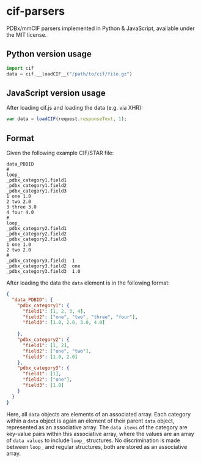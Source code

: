 # cif-parsers

PDBx/mmCIF parsers implemented in Python & JavaScript, available under the MIT license.

Python version usage
--------
```python
import cif
data = cif.__loadCIF__("/path/to/cif/file.gz")
```

JavaScript version usage
--------
After loading cif.js and loading the data (e.g. via XHR):
```javascript
var data = loadCIF(request.responseText, 1);
```

Format
--------

Given the following example CIF/STAR file:
```
data_PDBID
#
loop_
_pdbx_category1.field1
_pdbx_category1.field2
_pdbx_category1.field3
1 one 1.0
2 two 2.0
3 three 3.0
4 four 4.0
#
loop_
_pdbx_category2.field1
_pdbx_category2.field2
_pdbx_category2.field3
1 one 1.0
2 two 2.0
#
_pdbx_category3.field1  1
_pdbx_category3.field2  one
_pdbx_category3.field3  1.0
```

After loading the data the `data` element is in the following format:
```json
{
  "data_PDBID": {
    "pdbx_category1": {
      "field1": [1, 2, 3, 4],
      "field2": ["one", "two", "three", "four"],
      "field3": [1.0, 2.0, 3.0, 4.0]
      
    },
    "pdbx_category2": {
      "field1": [1, 2],
      "field2": ["one", "two"],
      "field3": [1.0, 2.0]
    },
    "pdbx_category3": {
      "field1": [1],
      "field2": ["one"],
      "field3": [1.0]
    }
  }
}
```


Here, all `data` objects are elements of an associated array. Each category within a `data` object is again an element of their parent `data` object, represented as an associative array. The `data items` of the category are key-value pairs within this associative array, where the values are an array of `data values` to include `loop_` structures. No discrimination is made between `loop_` and regular structures, both are stored as an associative array.
